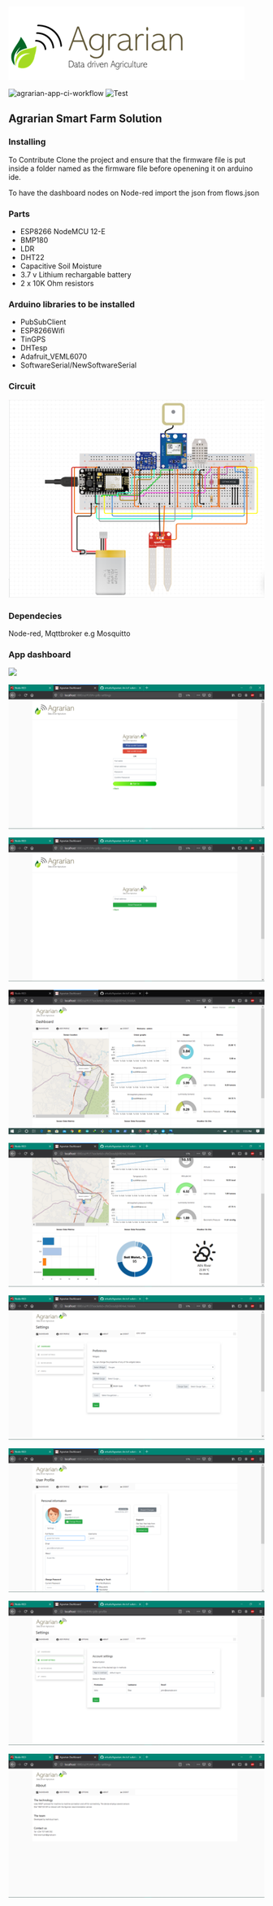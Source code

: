![](/docs/screenshots/Agrarian-Logo-1.png)

![agrarian-app-ci-workflow](https://github.com/ertush/Agrarian/workflows/agrarian-app-ci-workflow/badge.svg)
![Test](https://github.com/ertush/Agrarian/workflows/Test/badge.svg)


## Agrarian Smart Farm Solution

### Installing

To Contribute Clone the project and ensure that the firmware file is put inside a folder named as the firmware file before openening it on arduino ide.

To have the dashboard nodes on Node-red import the json from flows.json

### Parts

 * ESP8266 NodeMCU 12-E
 * BMP180
 * LDR
 * DHT22
 * Capacitive Soil Moisture
 * 3.7 v Lithium rechargable battery
 * 2 x 10K Ohm resistors

### Arduino libraries to be installed
 
 * PubSubClient
 * ESP8266Wifi
 * TinGPS
 * DHTesp
 * Adafruit_VEML6070
 * SoftwareSerial/NewSoftwareSerial

### Circuit
 
![](/docs/screenshots/Circuit.png)

### Dependecies

Node-red, Mqttbroker e.g Mosquitto

### App dashboard

![](/docs/screenshots/Welcome.png)

![](/docs/screenshots/Register.png)

![](/docs/screenshots/ForgotPasswd.png)  

![](/docs/screenshots/Dashboard-1.png)

![](/docs/screenshots/Dashboard-2.png)

![](/docs/screenshots/Options-1.png)

![](/docs/screenshots/UserProfile.png)

![](/docs/screenshots/Options-2.png)

![](/docs/screenshots/About.png)
